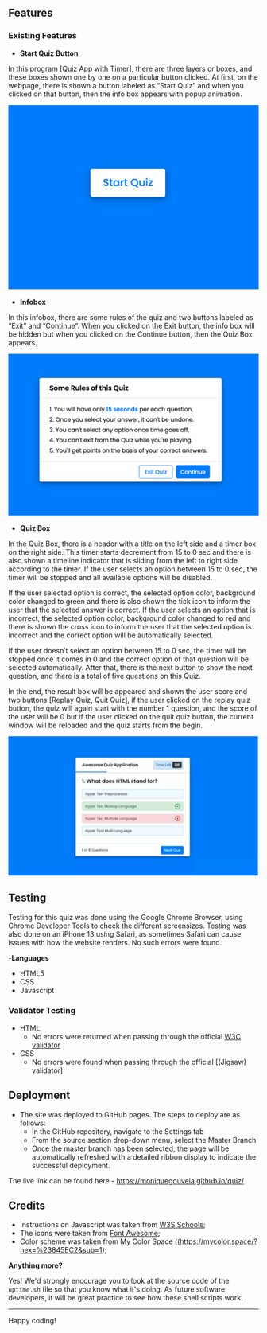 ## Features
### Existing Features

- __Start Quiz Button__

In this program [Quiz App with Timer], there are three layers or boxes, and these boxes shown one by one on a particular button clicked. At first, on the webpage, there is shown a button labeled as “Start Quiz” and when you clicked on that button, then the info box appears with popup animation.

![Start Quiz Button](https://github.com/moniquegouveia/quiz/blob/main/start.png)

- __Infobox__

In this infobox, there are some rules of the quiz and two buttons labeled as “Exit” and “Continue”. When you clicked on the Exit button, the info box will be hidden but when you clicked on the Continue button, then the Quiz Box appears.


![Infobox](https://github.com/moniquegouveia/quiz/blob/main/info-box.png)

- __Quiz Box__

In the Quiz Box, there is a header with a title on the left side and a timer box on the right side. This timer starts decrement from 15 to 0 sec and there is also shown a timeline indicator that is sliding from the left to right side according to the timer. If the user selects an option between 15 to 0 sec, the timer will be stopped and all available options will be disabled.

If the user selected option is correct, the selected option color, background color changed to green and there is also shown the tick icon to inform the user that the selected answer is correct. If the user selects an option that is incorrect, the selected option color, background color changed to red and there is shown the cross icon to inform the user that the selected option is incorrect and the correct option will be automatically selected.

If the user doesn’t select an option between 15 to 0 sec, the timer will be stopped once it comes in 0 and the correct option of that question will be selected automatically. After that, there is the next button to show the next question, and there is a total of five questions on this Quiz.

In the end, the result box will be appeared and shown the user score and two buttons [Replay Quiz, Quit Quiz], if the user clicked on the replay quiz button, the quiz will again start with the number 1 question, and the score of the user will be 0 but if the user clicked on the quit quiz button, the current window will be reloaded and the quiz starts from the begin.

 ![Quiz Box](https://github.com/moniquegouveia/quiz/blob/main/questions.png)
 

## Testing 
Testing for this quiz was done using the Google Chrome Browser, using Chrome Developer Tools to check the different screensizes. Testing was also done on an iPhone 13 using Safari, as sometimes Safari can cause issues with how the website renders. No such errors were found.

-__Languages__

- HTML5
- CSS
- Javascript

### Validator Testing 


- HTML
  - No errors were returned when passing through the official [W3C validator](https://validator.w3.org/nu/?doc=https%3A%2F%2Fmoniquegouveia.github.io%2Frecipe%2Findex.html)
- CSS
  - No errors were found when passing through the official [(Jigsaw) validator]

## Deployment

- The site was deployed to GitHub pages. The steps to deploy are as follows: 
  - In the GitHub repository, navigate to the Settings tab 
  - From the source section drop-down menu, select the Master Branch
  - Once the master branch has been selected, the page will be automatically refreshed with a detailed ribbon display to indicate the successful deployment. 

The live link can be found here - https://moniquegouveia.github.io/quiz/


## Credits 

- Instructions on Javascript was taken from [W3S Schools](https://www.w3schools.com/);
- The icons were taken from [Font Awesome](https://fontawesome.com/);
- Color scheme was taken from My Color Space ((https://mycolor.space/?hex=%23845EC2&sub=1);

**Anything more?**

Yes! We'd strongly encourage you to look at the source code of the `uptime.sh` file so that you know what it's doing. As future software developers, it will be great practice to see how these shell scripts work.

---

Happy coding!
